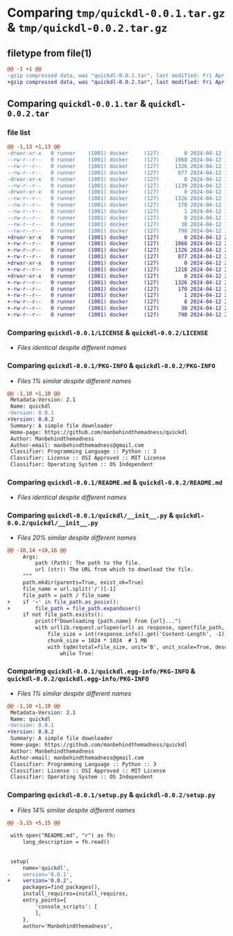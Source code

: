 # Comparing `tmp/quickdl-0.0.1.tar.gz` & `tmp/quickdl-0.0.2.tar.gz`

## filetype from file(1)

```diff
@@ -1 +1 @@
-gzip compressed data, was "quickdl-0.0.1.tar", last modified: Fri Apr 12 17:20:23 2024, max compression
+gzip compressed data, was "quickdl-0.0.2.tar", last modified: Fri Apr 12 20:33:26 2024, max compression
```

## Comparing `quickdl-0.0.1.tar` & `quickdl-0.0.2.tar`

### file list

```diff
@@ -1,13 +1,13 @@
-drwxr-xr-x   0 runner    (1001) docker     (127)        0 2024-04-12 17:20:23.258078 quickdl-0.0.1/
--rw-r--r--   0 runner    (1001) docker     (127)     1068 2024-04-12 17:20:20.000000 quickdl-0.0.1/LICENSE
--rw-r--r--   0 runner    (1001) docker     (127)     1326 2024-04-12 17:20:23.258078 quickdl-0.0.1/PKG-INFO
--rw-r--r--   0 runner    (1001) docker     (127)      877 2024-04-12 17:20:20.000000 quickdl-0.0.1/README.md
-drwxr-xr-x   0 runner    (1001) docker     (127)        0 2024-04-12 17:20:23.258078 quickdl-0.0.1/quickdl/
--rw-r--r--   0 runner    (1001) docker     (127)     1139 2024-04-12 17:20:20.000000 quickdl-0.0.1/quickdl/__init__.py
-drwxr-xr-x   0 runner    (1001) docker     (127)        0 2024-04-12 17:20:23.258078 quickdl-0.0.1/quickdl.egg-info/
--rw-r--r--   0 runner    (1001) docker     (127)     1326 2024-04-12 17:20:23.000000 quickdl-0.0.1/quickdl.egg-info/PKG-INFO
--rw-r--r--   0 runner    (1001) docker     (127)      170 2024-04-12 17:20:23.000000 quickdl-0.0.1/quickdl.egg-info/SOURCES.txt
--rw-r--r--   0 runner    (1001) docker     (127)        1 2024-04-12 17:20:23.000000 quickdl-0.0.1/quickdl.egg-info/dependency_links.txt
--rw-r--r--   0 runner    (1001) docker     (127)        8 2024-04-12 17:20:23.000000 quickdl-0.0.1/quickdl.egg-info/top_level.txt
--rw-r--r--   0 runner    (1001) docker     (127)       38 2024-04-12 17:20:23.258078 quickdl-0.0.1/setup.cfg
--rw-r--r--   0 runner    (1001) docker     (127)      798 2024-04-12 17:20:20.000000 quickdl-0.0.1/setup.py
+drwxr-xr-x   0 runner    (1001) docker     (127)        0 2024-04-12 20:33:26.641777 quickdl-0.0.2/
+-rw-r--r--   0 runner    (1001) docker     (127)     1068 2024-04-12 20:33:23.000000 quickdl-0.0.2/LICENSE
+-rw-r--r--   0 runner    (1001) docker     (127)     1326 2024-04-12 20:33:26.641777 quickdl-0.0.2/PKG-INFO
+-rw-r--r--   0 runner    (1001) docker     (127)      877 2024-04-12 20:33:23.000000 quickdl-0.0.2/README.md
+drwxr-xr-x   0 runner    (1001) docker     (127)        0 2024-04-12 20:33:26.637777 quickdl-0.0.2/quickdl/
+-rw-r--r--   0 runner    (1001) docker     (127)     1218 2024-04-12 20:33:23.000000 quickdl-0.0.2/quickdl/__init__.py
+drwxr-xr-x   0 runner    (1001) docker     (127)        0 2024-04-12 20:33:26.641777 quickdl-0.0.2/quickdl.egg-info/
+-rw-r--r--   0 runner    (1001) docker     (127)     1326 2024-04-12 20:33:26.000000 quickdl-0.0.2/quickdl.egg-info/PKG-INFO
+-rw-r--r--   0 runner    (1001) docker     (127)      170 2024-04-12 20:33:26.000000 quickdl-0.0.2/quickdl.egg-info/SOURCES.txt
+-rw-r--r--   0 runner    (1001) docker     (127)        1 2024-04-12 20:33:26.000000 quickdl-0.0.2/quickdl.egg-info/dependency_links.txt
+-rw-r--r--   0 runner    (1001) docker     (127)        8 2024-04-12 20:33:26.000000 quickdl-0.0.2/quickdl.egg-info/top_level.txt
+-rw-r--r--   0 runner    (1001) docker     (127)       38 2024-04-12 20:33:26.641777 quickdl-0.0.2/setup.cfg
+-rw-r--r--   0 runner    (1001) docker     (127)      798 2024-04-12 20:33:23.000000 quickdl-0.0.2/setup.py
```

### Comparing `quickdl-0.0.1/LICENSE` & `quickdl-0.0.2/LICENSE`

 * *Files identical despite different names*

### Comparing `quickdl-0.0.1/PKG-INFO` & `quickdl-0.0.2/PKG-INFO`

 * *Files 1% similar despite different names*

```diff
@@ -1,10 +1,10 @@
 Metadata-Version: 2.1
 Name: quickdl
-Version: 0.0.1
+Version: 0.0.2
 Summary: A simple file downloader
 Home-page: https://github.com/manbehindthemadness/quickdl
 Author: Manbehindthemadness
 Author-email: manbehindthemadness@gmail.com
 Classifier: Programming Language :: Python :: 3
 Classifier: License :: OSI Approved :: MIT License
 Classifier: Operating System :: OS Independent
```

### Comparing `quickdl-0.0.1/README.md` & `quickdl-0.0.2/README.md`

 * *Files identical despite different names*

### Comparing `quickdl-0.0.1/quickdl/__init__.py` & `quickdl-0.0.2/quickdl/__init__.py`

 * *Files 20% similar despite different names*

```diff
@@ -10,14 +10,16 @@
     Args:
         path (Path): The path to the file.
         url (str): The URL from which to download the file.
     """
     path.mkdir(parents=True, exist_ok=True)
     file_name = url.split('/')[-1]
     file_path = path / file_name
+    if '~' in file_path.as_posix():
+        file_path = file_path.expanduser()
     if not file_path.exists():
         print(f"Downloading {path.name} from {url}...")
         with urllib.request.urlopen(url) as response, open(file_path, 'wb') as out_file:
             file_size = int(response.info().get('Content-Length', -1))
             chunk_size = 1024 * 1024  # 1 MB
             with tqdm(total=file_size, unit='B', unit_scale=True, desc=file_name) as pbar:
                 while True:
```

### Comparing `quickdl-0.0.1/quickdl.egg-info/PKG-INFO` & `quickdl-0.0.2/quickdl.egg-info/PKG-INFO`

 * *Files 1% similar despite different names*

```diff
@@ -1,10 +1,10 @@
 Metadata-Version: 2.1
 Name: quickdl
-Version: 0.0.1
+Version: 0.0.2
 Summary: A simple file downloader
 Home-page: https://github.com/manbehindthemadness/quickdl
 Author: Manbehindthemadness
 Author-email: manbehindthemadness@gmail.com
 Classifier: Programming Language :: Python :: 3
 Classifier: License :: OSI Approved :: MIT License
 Classifier: Operating System :: OS Independent
```

### Comparing `quickdl-0.0.1/setup.py` & `quickdl-0.0.2/setup.py`

 * *Files 14% similar despite different names*

```diff
@@ -5,15 +5,15 @@
 
 with open("README.md", "r") as fh:
     long_description = fh.read()
 
 
 setup(
     name='quickdl',
-    version='0.0.1',
+    version='0.0.2',
     packages=find_packages(),
     install_requires=install_requires,
     entry_points={
         'console_scripts': [
         ],
     },
     author='Manbehindthemadness',
```

